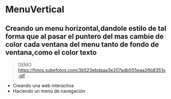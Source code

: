 # MenuVertical

##  Creando un menu horizontal,dandole estilo de tal forma que al pasar el puntero del mas cambie de color cada ventana del menu tanto de fondo de ventana,como el color texto
> DEMO https://fotos.subefotos.com/3b523ebdaaa3e207adb555eaa26b8351o.gif

* Creando una web interactiva 
* Haciendo un menú de navegación 
